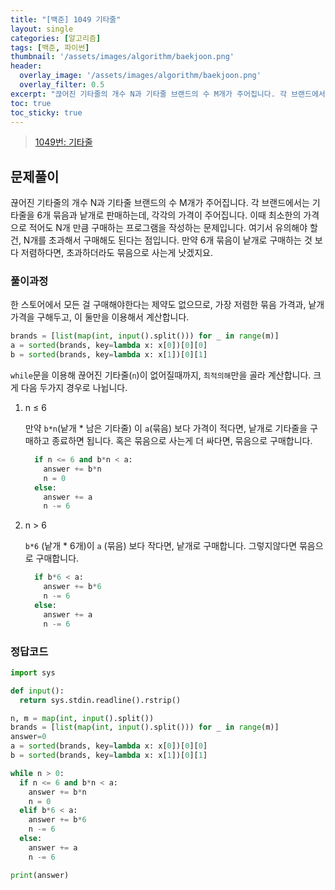 ```yaml
---
title: "[백준] 1049 기타줄"
layout: single
categories: [알고리즘]
tags: [백준, 파이썬]
thumbnail: '/assets/images/algorithm/baekjoon.png'
header:
  overlay_image: '/assets/images/algorithm/baekjoon.png'
  overlay_filter: 0.5
excerpt: "끊어진 기타줄의 개수 N과 기타줄 브랜드의 수 M개가 주어집니다. 각 브랜드에서는 기타줄을 6개 묶음과  낱개로 판매하는데, 각각의 가격이 주어집니다. 이때 최소한의 가격으로 적어도 N개 만큼 구매하는 프로그램을 작성하는 문제입니다."
toc: true
toc_sticky: true
---
```


>[1049번: 기타줄](https://www.acmicpc.net/problem/1049)
>

## 문제풀이

끊어진 기타줄의 개수 N과 기타줄 브랜드의 수 M개가 주어집니다. 각 브랜드에서는 기타줄을 6개 묶음과  낱개로 판매하는데, 각각의 가격이 주어집니다. 이때 최소한의 가격으로 적어도 N개 만큼 구매하는 프로그램을 작성하는 문제입니다. 여기서 유의해야 할건, N개를 초과해서 구매해도 된다는 점입니다. 만약 6개 묶음이 낱개로 구매하는 것 보다 저렴하다면, 초과하더라도 묶음으로 사는게 낫겠지요.

### 풀이과정

한 스토어에서 모든 걸 구매해야한다는 제약도 없으므로, 가장 저렴한 묶음 가격과, 낱개 가격을 구해두고, 이 둘만을 이용해서 계산합니다.

```python
brands = [list(map(int, input().split())) for _ in range(m)]
a = sorted(brands, key=lambda x: x[0])[0][0]
b = sorted(brands, key=lambda x: x[1])[0][1]
```

`while`문을 이용해 끊어진 기타줄(`n`)이 없어질때까지, `최적의해`만을 골라 계산합니다. 크게 다음 두가지 경우로 나뉩니다.

1. n ≤ 6
    
    만약 `b*n`(낱개 * 남은 기타줄) 이 `a`(묶음) 보다 가격이 적다면, 낱개로 기타줄을 구매하고 종료하면 됩니다. 혹은 묶음으로 사는게 더 싸다면, 묶음으로 구매합니다.
    
    ```python
      if n <= 6 and b*n < a:
        answer += b*n
        n = 0
      else:
        answer += a
        n -= 6
    ```
    
2. n > 6
    
    `b*6` (낱개 * 6개)이 `a` (묶음) 보다 작다면, 낱개로 구매합니다. 그렇지않다면 묶음으로 구매합니다.
    
    ```python
      if b*6 < a:
        answer += b*6
        n -= 6
      else:
        answer += a
        n -= 6
    ```
    

### 정답코드

```python
import sys

def input():
  return sys.stdin.readline().rstrip()

n, m = map(int, input().split())
brands = [list(map(int, input().split())) for _ in range(m)]
answer=0
a = sorted(brands, key=lambda x: x[0])[0][0]
b = sorted(brands, key=lambda x: x[1])[0][1]

while n > 0:
  if n <= 6 and b*n < a:
    answer += b*n
    n = 0
  elif b*6 < a:
    answer += b*6
    n -= 6
  else:
    answer += a
    n -= 6

print(answer)
```